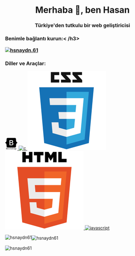 <h1 align="center">Merhaba 👋, ben Hasan</h1>
<h3 align="center">Türkiye'den tutkulu bir web geliştiricisi</h3>

<h3 align="left">Benimle bağlantı kurun:< /h3>
<p align = "left">
<a href = "https://instagram.com/hsnaydn.61" target = "blank"><img align = "center" src = "https://raw. githubusercontent.com/rahuldkjain/github-profile-readme-generator/master/src/images/icons/Social/instagram.svg" alt = "hsnaydn.61" height = "30" genişlik = "40" /></a >
</p>

<h3 align = "left"> Diller ve Araçlar:</h3>
<p align = "left"> <a href = "https://getbootstrap.com" target = "_blank" rel = noreferrer"> <img src = "https://raw.githubusercontent.com/devicons/devicon/master/icons/bootstrap/bootstrap-plain-wordmark.svg" alt = "bootstrap" width = "40" height = "40 "/> </a> <a href = "https://www.cprogramming.com/" target = "_blank" rel = "noreferrer"> <img src = "https://raw.githubusercontent.com/devicons /devicon/master/icons/c/c-original.svg" alt = "c" genişlik = "40" yükseklik = "40"/> </a> <a href = "https://www.w3schools.com /css/" target = "_blank" rel = "noreferrer"> <img src = "https://raw.githubusercontent.com/devicons/devicon/master/icons/css3/css3-original-wordmark.svg" alt= "css3" genişlik = "40" yükseklik = "40"/> </a> <a href = "https://www.w3.org/html/" target = "_blank" rel = "noreferrer"> <img src = "https://raw.githubusercontent.com/devicons/devicon/master/icons/html5/html5-original-wordmark.svg" alt = "html5" genişlik = "40" yükseklik = "40"/> </ a> <a href = "https://developer.mozilla.org/en-US/docs/Web/JavaScript" target = "_blank" rel = "noreferrer"> <img src = "https://raw.githubusercontent .com/devicons/devicon/master/icons/javascript/javascript-original.svg" alt = "javascript" width = "40" height = "40"/> </a> </p> <p>

<img align ="left" src="https://github-readme-stats.vercel.app/api/top-langs?username=hsnaydn61&show_icons=true&locale=en&layout=compact" alt="hsnaydn61" /></p>

<p > <img align = "center" src = "https://github-readme-stats.vercel.app/api?username=hsnaydn61&show_icons=true&locale=en" alt = "hsnaydn61" /></p>

<p><img align = "center" src = "https://github-readme-streak-stats.herokuapp. com/?user=hsnaydn61&" alt="hsnaydn61" /></p>
